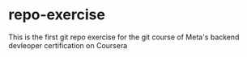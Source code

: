 # repo-exercise
This is the first git repo exercise for the git course of Meta's backend devleoper certification on Coursera
